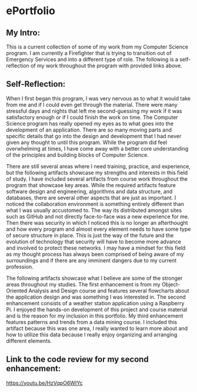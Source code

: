 # ePortfolio
## My Intro:
This is a current collection of some of my work from my Computer Science program. 
I am currently a Firefighter that is trying to transition out of Emergency Services
and into a different type of role. The following is a self-reflection of my work 
throughout the program with provided links above. 
      
## Self-Reflection:
When I first began this program, I was very nervous as to what it would take from me and if 
I could even get through the material. There were many stressful days and nights that left me 
second-guessing my work if it was satisfactory enough or if I could finish the work on time. 
The Computer Science program has really opened my eyes as to what goes into the development of an application. 
There are so many moving parts and specific details that go into the design and development that I 
had never given any thought to until this program. While the program did feel overwhelming at times, 
I have come away with a better core understanding of the principles and building blocks of Computer Science.

There are still several areas where I need training, practice, and experience, but the following artifacts showcase my strengths 
and interests in this field of study. I have included several artifacts from course work throughout the program that showcase 
key areas. While the required artifacts feature software design and engineering, algorithms and data structure, and databases, 
there are several other aspects that are just as important. I noticed the collaboration environment is something entirely 
different than what I was usually accustomed to. The way its distributed amongst sites such as GitHub and not directly 
face-to-face was a new experience for me. Then there was security in which I noticed this is no longer an afterthought and 
how every program and almost every element needs to have some type of secure structure in place. This is just the way of the 
future and the evolution of technology that security will have to become more advance and involved to protect these networks. 
I may have a mindset for this field as my thought process has always been comprised of being aware of my surroundings and if 
there are any imminent dangers due to my current profession. 

The following artifacts showcase what I believe are some of the stronger areas throughout my studies. The first enhancement 
is from my Object-Oriented Analysis and Design course and features several flowcharts about the application design and was 
something I was interested in. The second enhancement consists of a weather station application using a Raspberry Pi. I enjoyed 
the hands-on development of this project and course material and is the reason for my inclusion in this portfolio. My third 
enhancement features patterns and trends from a data mining course. I included this artifact because this was one area, I 
really wanted to learn more about and how to utilize this data because I really enjoy organizing and arranging different elements. 

## Link to the code review for my second enhancement:
https://youtu.be/HzVqpO6WIYc
